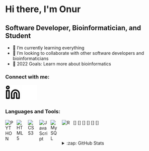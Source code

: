 # Hi there, I'm Onur

## Software Developer, Bioinformatician, and Student

- 🌱 I’m currently learning everything
- 👯 I’m looking to collaborate with other software developers and bioinformaticians
- 🥅 2022 Goals: Learn more about bioinformatics

### Connect with me:

[![website](./img/linkedin-light.svg)](https://linkedin.com/in/onur-karabulut-0b9baaa8#gh-light-mode-only)
[![website](./img/linkedin-dark.svg)](https://linkedin.com/in/onur-karabulut-0b9baaa8#gh-dark-mode-only)
&nbsp;&nbsp;

### Languages and Tools:

[<img align="left" alt="PYTHON" width="26px" src="https://cdn.jsdelivr.net/gh/devicons/devicon/icons/python/python-original.svg" style="padding-right:10px;" />]
[<img align="left" alt="HTML5" width="26px" src="https://cdn.jsdelivr.net/gh/devicons/devicon/icons/html5/html5-original.svg" style="padding-right:10px;" />]
[<img align="left" alt="CSS3" width="26px" src="https://cdn.jsdelivr.net/gh/devicons/devicon/icons/css3/css3-original.svg" style="padding-right:10px;" />]
[<img align="left" alt="JavaScript" width="26px" src="https://cdn.jsdelivr.net/gh/devicons/devicon/icons/javascript/javascript-original.svg" style="padding-right:10px;" />]
[<img align="left" alt="MySQL" width="26px" src="https://cdn.jsdelivr.net/gh/devicons/devicon/icons/mysql/mysql-original.svg" style="padding-right:10px;" />]
[<img align="left" alt="R" width="26px" src="https://cdn.jsdelivr.net/gh/devicons/devicon/icons/R/R-original.svg" style="padding-right:10px;" />]

<br />
<br />

<details>
  <summary>:zap: GitHub Stats</summary>

  <img align="left" alt="okarabulut07's GitHub Stats" src="https://github-readme-stats.vercel.app/api?username=okarabulut07&show_icons=true&hide_border=false&title_color=ff652f&icon_color=FFE400&bg_color=09131B&text_color=ffffff&border_color=0c1a25" />

</details>
